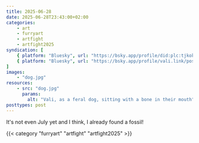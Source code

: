 ```yaml
---
title: 2025-06-28
date: 2025-06-28T23:43:00+02:00
categories:
    - art
    - furryart
    - artfight
    - artfight2025
syndication: [
    { platform: "Bluesky", url: "https://bsky.app/profile/did:plc:tjkokzqdnfzzlaxdjjzzzi5b/post/3lsp4rgram222", hidden: true },
    { platform: "Bluesky", url: "https://bsky.app/profile/vali.link/post/3lsp4rgram222" }
]
images:
    - "dog.jpg"
resources:
    - src: "dog.jpg"
      params:
        alt: "Vali, as a feral dog, sitting with a bone in their mouth"
posttypes: post
---
```

It's not even July yet and I think, I already found a fossil!

{{< category "furryart" "artfight" "artfight2025" >}}
